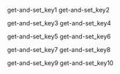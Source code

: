 get-and-set_key1
get-and-set_key2


get-and-set_key3
get-and-set_key4


get-and-set_key5
get-and-set_key6


get-and-set_key7
get-and-set_key8


get-and-set_key9
get-and-set_key10
